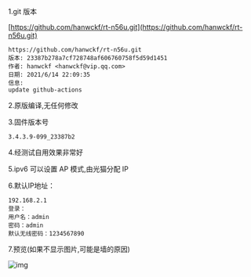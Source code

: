 1.git 版本

[https://github.com/hanwckf/rt-n56u.git](https://github.com/hanwckf/rt-n56u.git)

```
https://github.com/hanwckf/rt-n56u.git
版本: 23387b278a7cf728748af606760758f5d59d1451
作者: hanwckf <hanwckf@vip.qq.com>
日期: 2021/6/14 22:09:35
信息:
update github-actions
```

2.原版编译,无任何修改

3.固件版本号

```
3.4.3.9-099_23387b2
```

4.经测试自用效果非常好

5.ipv6 可以设置 AP 模式,由光猫分配 IP

6.默认IP地址：

```
192.168.2.1
登录：
用户名：admin
密码：admin
默认无线密码：1234567890
```

7.预览(如果不显示图片,可能是墙的原因)

![img](https://github.com/tick-guo/router-rom/blob/main/padavan-hanwckf/2021.09.23/AP-IPV6.JPG)



